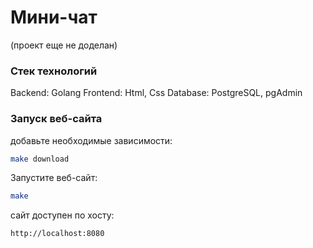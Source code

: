 # Мини-чат

(проект еще не доделан)

### Стек технологий

Backend: Golang
Frontend: Html, Css
Database: PostgreSQL, pgAdmin

### Запуск веб-сайта


добавьте необходимые зависимости:
```bash
make download
```
Запустите веб-сайт:
```bash
make
```
сайт доступен по хосту:
```
http://localhost:8080
```
